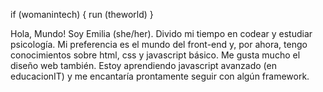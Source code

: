 if (womanintech) {
run (theworld) 
}

Hola, Mundo! Soy Emilia (she/her).
Divido mi tiempo en codear y estudiar psicología. 
Mi preferencia es el mundo del front-end y, por ahora, tengo conocimientos sobre html, css y javascript básico. 
Me gusta mucho el diseño web también. 
Estoy aprendiendo javascript avanzado (en educacionIT) y me encantaría prontamente seguir con algún framework. 
 
